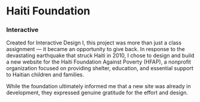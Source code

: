 # Haiti Foundation

### Interactive

Created for Interactive Design I, this project was more than just a class assignment — it became an opportunity to give back. In response to the devastating earthquake that struck Haiti in 2010, I chose to design and build a new website for the Haiti Foundation Against Poverty (HFAP), a nonprofit organization focused on providing shelter, education, and essential support to Haitian children and families.

While the foundation ultimately informed me that a new site was already in development, they expressed genuine gratitude for the effort and design.